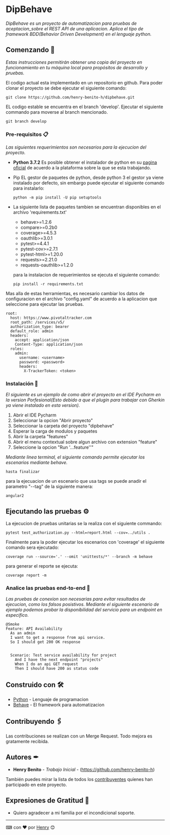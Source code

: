 # DipBehave

_DipBehave es un proyecto de automatizacion para pruebas de aceptacion_sobre el REST API de una aplicacion._
_Aplica el tipo de framework BDD(Behavior Driven Development) en el lenguaje python._

## Comenzando 🚀

_Estas instrucciones permitirán obtener una copia del proyecto en funcionamiento en tu máquina local para propósitos de desarrollo y pruebas._

El codigo actual esta implementado en un repositorio en github. Para poder clonar el proyecto se debe ejecutar el siguiente comando:

```git clone https://github.com/henry-benito-h/dipbehave.git```

EL codigo estable se encuentra en el branch 'develop'. Ejecutar el siguiente commando para moverse al branch mencionado.

```git branch develop```


### Pre-requisitos 📋

_Las siguientes requerimientos son necesarios para la ejecucion del proyecto._

- **Python 3.7.2**
Es posible obtener el instalador de python en su [pagina oficial](https://www.python.org/downloads/) de acuerdo a la plataforma sobre la que se esta trabajando.

- Pip
EL gestor de paquetes de python, desde python 3 el gestor ya viene instalado por defecto, sin embargo puede ejecutar el 
siguiente comando para instalarlo:

    ```
    python -m pip install -U pip setuptools
    ```
- La siguiente lista de paquetes tambien se encuentran disponibles en el archivo 'requirements.txt'

  - behave>=1.2.6
  - compare>=0.2b0
  - coverage>=4.5.3
  - oauthlib>=3.0.1
  - pytest>=4.4.1
  - pytest-cov>=2.7.1
  - pytest-html>=1.20.0
  - requests>=2.21.0
  - requests-oauthlib>=1.2.0

  para la instalacion de requerimientos se ejecuta el siguiente comando:
    ```
    pip install -r requirements.txt
    ```

Mas alla de estas herramientas, es necesario cambiar los datos de configuracion en el archivo "config.yaml" de acuerdo a
 la aplicacion que seleccione para ejecutar las pruebas.

    root:
      host: https://www.pivotaltracker.com
      root_path: /services/v5/
      authorization_type: bearer
      default_role: admin
      headers:
        accept: application/json
        Content-Type: application/json
      roles:
        admin:
          username: <username>
          password: <password>
          headers:
            X-TrackerToken: <token>


### Instalación 🔧

_El siguiente es un ejemplo de como abrir el proyecto en el IDE Pycharm en la version Porfesional(Esto debido a que el 
plugin para trabajar con Gherkin ya viene instalado en esta version)._

 1. Abrir el IDE Pycharm
 2. Seleccionar la opcion "Abrir proyecto"
 3. Seleccionar la carpeta del proyecto "dipbehave"
 4. Esperar la carga de modulos y paquetes
 5. Abrir la carpeta "features"
 6. Abrir el menu contextual sobre algun archivo con extension "feature"
 7. Seleccione la opcion "Run '...feature''"


_Mediante linea terminal, el siguiente comando permite ejecutar los escenarios mediante behave._

```
hasta finalizar
```

para la ejecuacion de un escenario que usa tags se puede anadir el parametro "--tag" de la siguiente manera:
```
angular2
```


## Ejecutando las pruebas ⚙

La ejecucion de pruebas unitarias se la realiza con el siguiente commando:

```
pytest test_authorization.py --html=report.html --cov=../utils .
```

Finalmente para la poder ejecutar los escenarios con 'coverage' el siguiente comando sera ejecutado:

```
coverage run --source='.' --omit 'unittests/*' --branch -m behave
```

para generar el reporte se ejecuta:

```
coverage report -m
```


### Analice las pruebas end-to-end 🔩

_Las pruebas de conexion son necesarias para evitar resultados de ejecucion, como los falsos posistivos. Mediante el
 siguiente escenario de ejemplo podemos probar la disponibilidad del servicio para un endpoint en especifico._

```gherkin
@Smoke
Feature: API Availability
  As an admin
  I want to get a response from api service.
  So I should get 200 OK response


  Scenario: Test service availability for project
    And I have the next endpoint "projects"
    When I do an api GET request
    Then I should have 200 as status code
```

## Construido con 🛠

* [Python](https://www.python.org) - Lenguaje de programacion
* [Behave](https://behave.readthedocs.io) - El framework para automatizacion

## Contribuyendo 🖇

Las contribuciones se realizan con un Merge Request. Todo mejora es gratamente recibida.

## Autores ✒
* **Henry Benito** - *Trabajo Inicial* - (https://github.com/henry-benito-h)


También puedes mirar la lista de todos los [contribuyentes](https://github.com/henry-benito-h/dipbehave/contributors) quíenes han participado en este proyecto. 

## Expresiones de Gratitud 🎁

* Quiero agradecer a mi familia por el incondicional soporte.



---
⌨ con ❤ por [Henry](https://github.com/henry-benito-h) 😊
